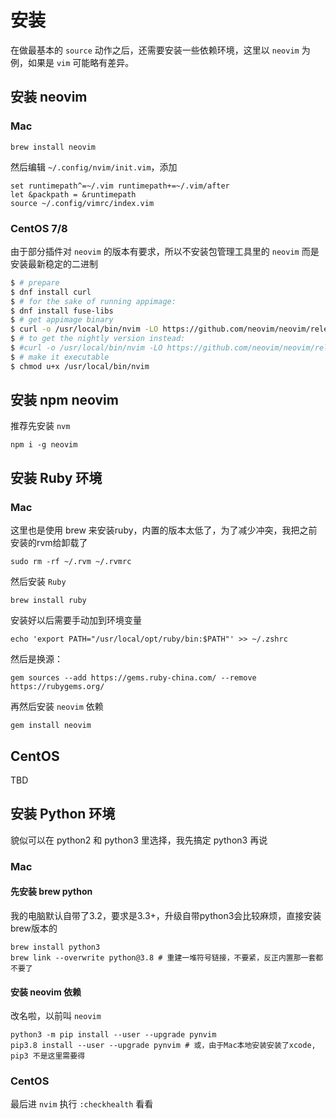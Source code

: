 # 安装

在做最基本的 `source` 动作之后，还需要安装一些依赖环境，这里以 `neovim` 为例，如果是 `vim` 可能略有差异。

## 安装 neovim

### Mac

```
brew install neovim
```

然后编辑 `~/.config/nvim/init.vim`，添加

```
set runtimepath^=~/.vim runtimepath+=~/.vim/after
let &packpath = &runtimepath
source ~/.config/vimrc/index.vim
```

### CentOS 7/8

由于部分插件对 `neovim` 的版本有要求，所以不安装包管理工具里的 `neovim` 而是安装最新稳定的二进制

```bash
$ # prepare
$ dnf install curl
$ # for the sake of running appimage:
$ dnf install fuse-libs
$ # get appimage binary
$ curl -o /usr/local/bin/nvim -LO https://github.com/neovim/neovim/releases/download/stable/nvim.appimage
$ # to get the nightly version instead:
$ #curl -o /usr/local/bin/nvim -LO https://github.com/neovim/neovim/releases/download/nightly/nvim.appimage
$ # make it executable
$ chmod u+x /usr/local/bin/nvim
```

## 安装 npm neovim 

推荐先安装 `nvm`

```
npm i -g neovim
```

## 安装 Ruby 环境

### Mac

这里也是使用 brew 来安装ruby，内置的版本太低了，为了减少冲突，我把之前安装的rvm给卸载了

```
sudo rm -rf ~/.rvm ~/.rvmrc
```

然后安装 `Ruby`

```
brew install ruby
```

安装好以后需要手动加到环境变量

```
echo 'export PATH="/usr/local/opt/ruby/bin:$PATH"' >> ~/.zshrc
```

然后是换源：

```
gem sources --add https://gems.ruby-china.com/ --remove https://rubygems.org/
```

再然后安装 `neovim` 依赖

```
gem install neovim
```

## CentOS

TBD

## 安装 Python 环境

貌似可以在 python2 和 python3 里选择，我先搞定 python3 再说

### Mac

#### 先安装 brew python

我的电脑默认自带了3.2，要求是3.3+，升级自带python3会比较麻烦，直接安装brew版本的

```
brew install python3
brew link --overwrite python@3.8 # 重建一堆符号链接，不要紧，反正内置那一套都不要了
```

#### 安装 neovim 依赖

改名啦，以前叫 `neovim`

```
python3 -m pip install --user --upgrade pynvim
pip3.8 install --user --upgrade pynvim # 或，由于Mac本地安装安装了xcode, pip3 不是这里需要得
```

### CentOS

最后进 `nvim` 执行 `:checkhealth` 看看
